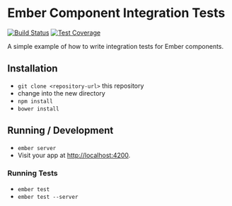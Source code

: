 # Ember Component Integration Tests

[![Build Status](https://travis-ci.org/alisdair/ember-component-integration-tests.svg)](https://travis-ci.org/alisdair/ember-component-integration-tests)
[![Test Coverage](https://codeclimate.com/github/alisdair/ember-component-integration-tests/badges/coverage.svg)](https://codeclimate.com/github/alisdair/ember-component-integration-tests/coverage)

A simple example of how to write integration tests for Ember components.

## Installation

* `git clone <repository-url>` this repository
* change into the new directory
* `npm install`
* `bower install`

## Running / Development

* `ember server`
* Visit your app at [http://localhost:4200](http://localhost:4200).

### Running Tests

* `ember test`
* `ember test --server`
